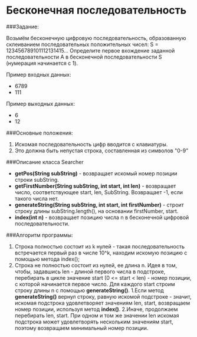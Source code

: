 #  Бесконечная последовательность
###Задание:

Возьмём бесконечную цифровую последовательность, образованную склеиванием последовательных положительных чисел: S = 123456789101112131415...
Определите первое вхождение заданной последовательности A в бесконечной последовательности S (нумерация начинается с 1).

Пример входных данных:
+ 6789
+ 111

Пример выходных данных:
+ 6
+ 12

###Основные положения:
1. Искомая последовательность цифр вводится с клавиатуры. 
2. Это должна быть непустая строка, составленная из символов "0-9"

###Описание класса Searcher

 - **getPos(String subString)** - возвращает искомый номер позиции строки subString.
 - **getFirstNumber(String subString, int start, int len)** - возвращает число, соответствующее start, len, SubString. Возвращает -1, если такого числа нет.
 - **generateString(String subString, int start, int firstNumber)** - строит строку длины subString.length(), на основании firstNumber, start.
 - **index(int n)** - возвращает позицию числа n в бесконечной цифровой последовательности.

###Алгоритм программы:
1) Строка полностью состоит из k нулей - такая последовательность встречается первый раз в числе 10^k, находим искомую позицию с помощью метода index();
2) Строка не полностью состоит из нулей, ее длина n. Идея в том, чтобы, задавшись len - длиной первого числа в подстроке, перебирать в цикле значение start (0 <= start < len) - номер позиции, с которой начинается первое число. Для каждого start строим строку длины n с помощью **generateString()**. 
		1.Если метод **generateString()** вернул строку, равную искомой подстроке - значит, искомая подстрока удовлетворяет значениям len, start, возвращаем номер позиции, используя метод **index()**. 
		2.Иначе, продолжаем перебирать len, start.
При одном и том же значении len искомая подстрока может удовлетворять нескольким значениям start, поэтому возвращаем минимальный номер позиции.

